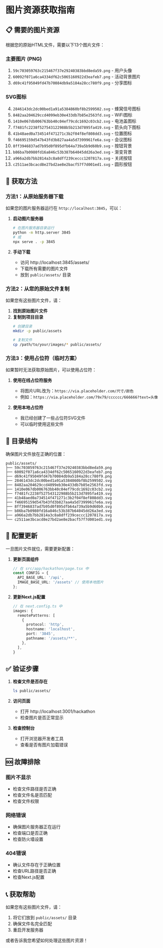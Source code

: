 # 图片资源获取指南

## 📋 需要的图片资源

根据您的原始HTML文件，需要以下13个图片文件：

### 主要图片 (PNG)
1. `59c703059763c215467f37e29240383bbd8eda59.png` - 用户头像
2. `60092f071a6ca4334df62c5065160922d3eafeb7.png` - 活动背景图片
3. `d69c41f95049fd47b70084db9a5184a28cc780f9.png` - 分享图标

### SVG图标
4. `2846143dc2dc00bed1a91a5384860bf8b2599502.svg` - 蜂窝信号图标
5. `8482aa204629ccd4099eb30e433db7b85e2563fd.svg` - WiFi图标
6. `1410e067db006763bb40c04ef79cdc1692c03cb2.svg` - 电池盖图标
7. `f7481fc2238f527543122988b5b213d7895fa419.svg` - 箭头向下图标
8. `41b48aed0a734514f471271c3b2f04f8ef808dd3.svg` - 位置图标
9. `f46695159d547b43fd3b827aa4a5d7399961fe6a.svg` - 会议图标
10. `8ff3946837ad7b95d0f895dfb64a739a5b9d60b9.svg` - 按钮背景
11. `b86ba7b0980fd16a846c53b387b64045dd26a3ed.svg` - 渐变背景
12. `a966a2db7bb2814a3c8a8dff239ceccc1207817a.svg` - 关闭按钮
13. `c2511ae3bcacd8e27bd2ae8e2bacf57f7d001ed1.svg` - 圆形按钮

## 🚀 获取方法

### 方法1：从原始服务器下载
如果您的图片服务器运行在 `http://localhost:3845`，可以：

1. **启动图片服务器**
   ```bash
   # 在图片服务器目录运行
   python -m http.server 3845
   # 或
   npx serve . -p 3845
   ```

2. **手动下载**
   - 访问 http://localhost:3845/assets/
   - 下载所有需要的图片文件
   - 放到 `public/assets/` 目录

### 方法2：从您的原始文件复制
如果您有这些图片文件，请：

1. **找到原始图片文件**
2. **复制到项目目录**
   ```bash
   # 创建目录
   mkdir -p public/assets
   
   # 复制文件
   cp /path/to/your/images/* public/assets/
   ```

### 方法3：使用占位符（临时方案）
如果暂时无法获取原始图片，可以使用占位符：

1. **使用在线占位符服务**
   - 将图片URL改为：`https://via.placeholder.com/尺寸/颜色`
   - 例如：`https://via.placeholder.com/79x79/cccccc/666666?text=头像`

2. **使用本地占位符**
   - 我已经创建了一些占位符SVG文件
   - 可以临时使用这些文件

## 📁 目录结构

确保图片文件放在正确的位置：
```
public/assets/
├── 59c703059763c215467f37e29240383bbd8eda59.png
├── 60092f071a6ca4334df62c5065160922d3eafeb7.png
├── d69c41f95049fd47b70084db9a5184a28cc780f9.png
├── 2846143dc2dc00bed1a91a5384860bf8b2599502.svg
├── 8482aa204629ccd4099eb30e433db7b85e2563fd.svg
├── 1410e067db006763bb40c04ef79cdc1692c03cb2.svg
├── f7481fc2238f527543122988b5b213d7895fa419.svg
├── 41b48aed0a734514f471271c3b2f04f8ef808dd3.svg
├── f46695159d547b43fd3b827aa4a5d7399961fe6a.svg
├── 8ff3946837ad7b95d0f895dfb64a739a5b9d60b9.svg
├── b86ba7b0980fd16a846c53b387b64045dd26a3ed.svg
├── a966a2db7bb2814a3c8a8dff239ceccc1207817a.svg
└── c2511ae3bcacd8e27bd2ae8e2bacf57f7d001ed1.svg
```

## 🔧 配置更新

一旦图片文件就位，需要更新配置：

1. **更新页面组件**
   ```typescript
   // 在 src/app/hackathon/page.tsx 中
   const CONFIG = {
     API_BASE_URL: '/api',
     IMAGE_BASE_URL: '/assets' // 使用本地图片
   };
   ```

2. **更新Next.js配置**
   ```typescript
   // 在 next.config.ts 中
   images: {
     remotePatterns: [
       {
         protocol: 'http',
         hostname: 'localhost',
         port: '3845',
         pathname: '/assets/**',
       },
     ],
   }
   ```

## ✅ 验证步骤

1. **检查文件是否存在**
   ```bash
   ls public/assets/
   ```

2. **访问页面**
   - 打开 http://localhost:3001/hackathon
   - 检查图片是否正常显示

3. **检查控制台**
   - 打开浏览器开发者工具
   - 查看是否有图片加载错误

## 🆘 故障排除

### 图片不显示
- 检查文件路径是否正确
- 检查文件名是否匹配
- 检查文件权限

### 网络错误
- 确保图片服务器正在运行
- 检查端口是否正确
- 检查防火墙设置

### 404错误
- 确认文件存在于正确位置
- 检查URL路径是否正确
- 检查Next.js配置

## 📞 获取帮助

如果您有这些图片文件，请：
1. 将它们放到 `public/assets/` 目录
2. 确保文件名完全匹配
3. 重启开发服务器

或者告诉我您希望如何处理这些图片资源！ 